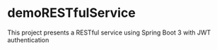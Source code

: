 # demoRESTfulService
This project presents a RESTful service using Spring Boot 3 with JWT authentication
